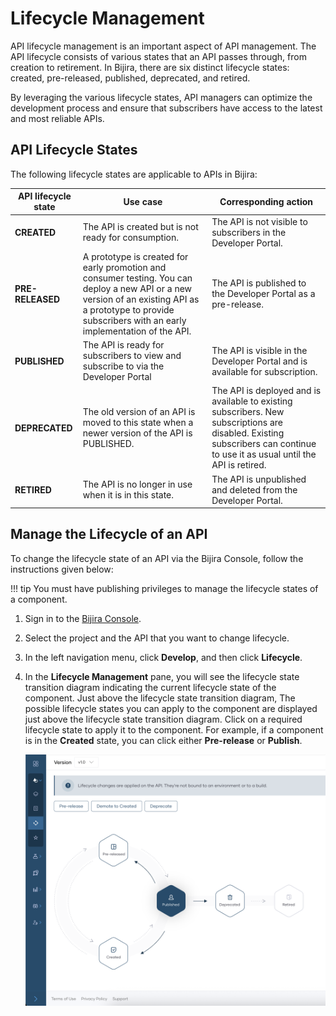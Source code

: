 # Lifecycle Management

API lifecycle management is an important aspect of API management. The API lifecycle consists of various states that an API passes through, from creation to retirement. In Bijira, there are six distinct lifecycle states: created, pre-released, published, deprecated, and retired.

By leveraging the various lifecycle states, API managers can optimize the development process and ensure that subscribers have access to the latest and most reliable APIs.

## API Lifecycle States

The following lifecycle states are applicable to APIs in Bijira:

| **API lifecycle state** | **Use case** | **Corresponding action** |
|-----------------------|------------|-----------|
| **CREATED** | The API is created but is not ready for consumption.| The API is not visible to subscribers in the Developer Portal.|
| **PRE-RELEASED** | A prototype is created for early promotion and consumer testing. You can deploy a new API or a new version of an existing API as a prototype to provide subscribers with an early implementation of the API.|The API is published to the Developer Portal as a pre-release.|
| **PUBLISHED** | The API is ready for subscribers to view and subscribe to via the Developer Portal| The API is visible in the Developer Portal and is available for subscription.|
| **DEPRECATED** | The old version of an API is moved to this state when a newer version of the API is PUBLISHED.| The API is deployed and is available to existing subscribers. New subscriptions are disabled. Existing subscribers can continue to use it as usual until the API is retired.|
| **RETIRED** | The API is no longer in use when it is in this state.| The API is unpublished and deleted from the Developer Portal.|

## Manage the Lifecycle of an API

To change the lifecycle state of an API via the Bijira Console, follow the instructions given below:

!!! tip
     You must have publishing privileges to manage the lifecycle states of a component.

1. Sign in to the [Bijira Console](https://console.bijira.dev/).
2. Select the project and the API that you want to change lifecycle.
3. In the left navigation menu, click **Develop**, and then click **Lifecycle**.
4. In the **Lifecycle Management** pane, you will see the lifecycle state transition diagram indicating the current lifecycle state of the component. Just above the lifecycle state transition diagram, The possible lifecycle states you can apply to the component are displayed just above the lifecycle state transition diagram. Click on a required lifecycle state to apply it to the component. For example, if a component is in the **Created** state, you can click either **Pre-release** or **Publish**.

    ![Life Cycle Management](../assets/img/develop-api-proxy/lifecycle-management.png)
